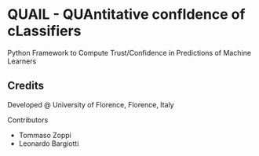# QUAIL - QUAntitative confIdence of cLassifiers 

Python Framework to Compute Trust/Confidence in Predictions of Machine Learners

## Credits

Developed @ University of Florence, Florence, Italy

Contributors
- Tommaso Zoppi
- Leonardo Bargiotti

